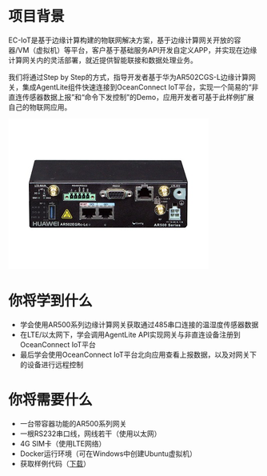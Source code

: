 # 项目背景
	
EC-IoT是基于边缘计算构建的物联网解决方案，基于边缘计算网关开放的容器/VM（虚拟机）等平台，客户基于基础服务API开发自定义APP，并实现在边缘计算网关内的灵活部署，就近提供智能联接和数据处理业务。

我们将通过Step by Step的方式，指导开发者基于华为AR502CGS-L边缘计算网关，集成AgentLite组件快速连接到OceanConnect IoT平台，实现一个简易的“非直连传感器数据上报”和“命令下发控制”的Demo，应用开发者可基于此样例扩展自己的物联网应用。

![AR500系列网关](images/ar502cgbs-l.jpg)

# 你将学到什么

- 学会使用AR500系列边缘计算网关获取通过485串口连接的温湿度传感器数据
- 在LTE/以太网下，学会调用AgentLite API实现网关与非直连设备注册到OceanConnect IoT平台
- 最后学会使用OceanConnect IoT平台北向应用查看上报数据，以及对网关下的设备进行远程控制

# 你将需要什么

- 一台带容器功能的AR500系列网关
- 一根RS232串口线，网线若干（使用以太网）
- 4G SIM卡（使用LTE网络）
- Docker运行环境（可在Windows中创建Ubuntu虚拟机）
- 获取样例代码（[下载](https://github.com/softbaddog/iot-codelabs/tree/master/2-eciot-agentlite-oceanconnect/miniprojects)）